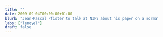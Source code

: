 ```yaml
---
title: ""
date: 2009-09-04T00:00:00+01:00
blurb: "Jean-Pascal Pfister to talk at NIPS about his paper on a normative theory of short-term synaptic plasticity"
labs: ["lengyel"]
draft: false
---
```

